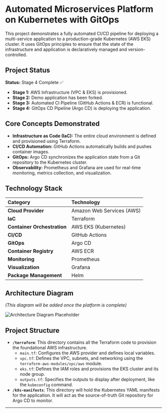 # Automated Microservices Platform on Kubernetes with GitOps

This project demonstrates a fully automated CI/CD pipeline for deploying a multi-service application to a production-grade Kubernetes (AWS EKS) cluster. It uses GitOps principles to ensure that the state of the infrastructure and application is declaratively managed and version-controlled.

## Project Status

**Status:** Stage 4 Complete ✅
-   **Stage 1:** AWS Infrastructure (VPC & EKS) is provisioned.
-   **Stage 2:** Demo application has been forked.
-   **Stage 3:** Automated CI Pipeline (GitHub Actions & ECR) is functional.
-   **Stage 4:** GitOps CD Pipeline (Argo CD) is deploying the application.

## Core Concepts Demonstrated

-   **Infrastructure as Code (IaC):** The entire cloud environment is defined and provisioned using Terraform.
-   **CI/CD Automation:** GitHub Actions automatically builds and pushes container images.
-   **GitOps:** Argo CD synchronizes the application state from a Git repository to the Kubernetes cluster.
-   **Observability:** Prometheus and Grafana are used for real-time monitoring, metrics collection, and visualization.

## Technology Stack

| Category | Technology |
| :--- | :--- |
| **Cloud Provider** | Amazon Web Services (AWS) |
| **IaC** | Terraform |
| **Container Orchestration** | AWS EKS (Kubernetes) |
| **CI/CD** | GitHub Actions |
| **GitOps** | Argo CD |
| **Container Registry**| AWS ECR |
| **Monitoring** | Prometheus |
| **Visualization**| Grafana |
| **Package Management**| Helm |


## Architecture Diagram

*(This diagram will be added once the platform is complete)*

![Architecture Diagram Placeholder](https://via.placeholder.com/800x450.png?text=Architecture%20Diagram%20Coming%20Soon)

## Project Structure

-   **`/terraform`**: This directory contains all the Terraform code to provision the foundational AWS infrastructure.
    -   `main.tf`: Configures the AWS provider and defines local variables.
    -   `vpc.tf`: Defines the VPC, subnets, and networking using the `terraform-aws-modules/vpc/aws` module.
    -   `eks.tf`: Defines the IAM roles and provisions the EKS cluster and its node group.
    -   `outputs.tf`: Specifies the outputs to display after deployment, like the `kubeconfig` command.
-   **`/k8s-manifests`**: This directory will hold the Kubernetes YAML manifests for the application. It will act as the source-of-truth Git repository for Argo CD to monitor.

---
